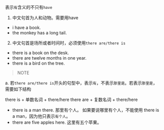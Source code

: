 表示`有`含义的不只有`have`

1. 中文句首为人和动物。需要用have

+ i have a book.
+ the monkey has a long tail.

2. 中文句首是场所或者时间时，必须使用`there are/there is`

+ there is a book on the desk.
+ there are twelve months in one year.
+ there is a bird on the tree.      

> NOTE

a. 若`there are/there is`开头的句型中，表示`有`，不表示`那里是`。若表示`那里是`，需要如下结构

there is + 单数名词 + there/here
there are + 复数名词 + there/here

+ there is a man there.  那里有个人。
如果要说哪里有个人，不能使用 there is a man，因为他只表示`有个人`。
+ there are five apples here.  这里有五个苹果。

